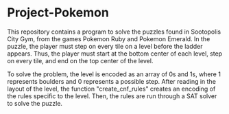 # Project-Pokemon

This repository contains a program to solve the puzzles found in Sootopolis City Gym, from the games Pokemon Ruby and Pokemon Emerald. In the puzzle, the player must step on every tile on a level before the ladder appears. Thus, the player must start at the bottom center of each level, step on every tile, and end on the top center of the level. 

To solve the problem, the level is encoded as an array of 0s and 1s, where 1 represents boulders and 0 represents a possible step. After reading in the layout of the level, the function "create_cnf_rules" creates an encoding of the rules specific to the level. Then, the rules are run through a SAT solver to solve the puzzle.
